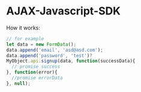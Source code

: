 # AJAX-Javascript-SDK

How it works:

```javascript
// for example
let data = new FormData();
data.append('email', 'asd@asd.com');
data.append('password', 'test')?
MyObject.api.signup(data, function(successData){
  // promise success
}, function(error){
  //promise errorData
}, null);

```
